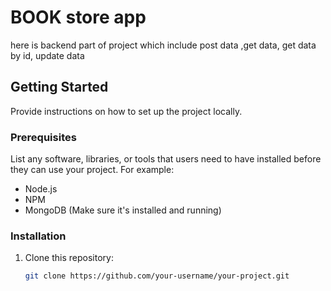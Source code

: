 # BOOK store app

here is backend part of project which include post data ,get data, get data by id, update data 


## Getting Started

Provide instructions on how to set up the project locally.

### Prerequisites

List any software, libraries, or tools that users need to have installed before they can use your project. For example:

- Node.js
- NPM
- MongoDB (Make sure it's installed and running)

### Installation

1. Clone this repository:
   ```sh
   git clone https://github.com/your-username/your-project.git
